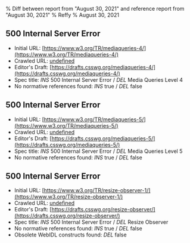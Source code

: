 % Diff between report from "August 30, 2021" and reference report from "August 30, 2021"
% Reffy
% August 30, 2021

## 500 Internal Server Error

- Initial URL: [https://www.w3.org/TR/mediaqueries-4/](https://www.w3.org/TR/mediaqueries-4/)
- Crawled URL: [undefined](undefined)
- Editor's Draft: [https://drafts.csswg.org/mediaqueries-4/](https://drafts.csswg.org/mediaqueries-4/)
- Spec title: *INS* 500 Internal Server Error / *DEL* Media Queries Level 4
- No normative references found: *INS* true / *DEL* false


## 500 Internal Server Error

- Initial URL: [https://www.w3.org/TR/mediaqueries-5/](https://www.w3.org/TR/mediaqueries-5/)
- Crawled URL: [undefined](undefined)
- Editor's Draft: [https://drafts.csswg.org/mediaqueries-5/](https://drafts.csswg.org/mediaqueries-5/)
- Spec title: *INS* 500 Internal Server Error / *DEL* Media Queries Level 5
- No normative references found: *INS* true / *DEL* false


## 500 Internal Server Error

- Initial URL: [https://www.w3.org/TR/resize-observer-1/](https://www.w3.org/TR/resize-observer-1/)
- Crawled URL: [undefined](undefined)
- Editor's Draft: [https://drafts.csswg.org/resize-observer/](https://drafts.csswg.org/resize-observer/)
- Spec title: *INS* 500 Internal Server Error / *DEL* Resize Observer
- No normative references found: *INS* true / *DEL* false
- Obsolete WebIDL constructs found: *DEL* false


